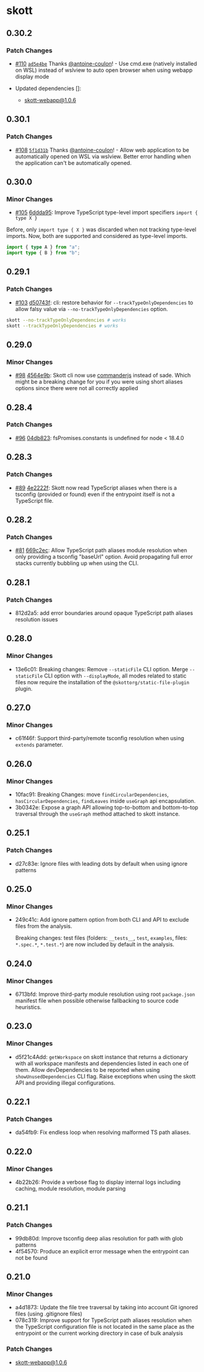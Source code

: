 # skott

## 0.30.2

### Patch Changes

- [#110](https://github.com/antoine-coulon/skott/pull/110) [`ad5e4be`](https://github.com/antoine-coulon/skott/commit/ad5e4be737f7d48ba32835be73ed81bfba333e14) Thanks [@antoine-coulon](https://github.com/antoine-coulon)! - Use cmd.exe (natively installed on WSL) instead of wslview to auto open browser when using webapp display mode

- Updated dependencies []:
  - skott-webapp@1.0.6

## 0.30.1

### Patch Changes

- [#108](https://github.com/antoine-coulon/skott/pull/108) [`5f1d31b`](https://github.com/antoine-coulon/skott/commit/5f1d31ba427d338bb9fee599ee2902e9f4e7cd96) Thanks [@antoine-coulon](https://github.com/antoine-coulon)! - Allow web application to be automatically opened on WSL via wslview. Better error handling when the application can't be automatically opened.

## 0.30.0

### Minor Changes

- [#105](https://github.com/antoine-coulon/skott/pull/105) [6ddda95](https://github.com/antoine-coulon/skott/commit/d50743f020af761f39b550d27bc169acd2541ef0): Improve TypeScript type-level import specifiers `import { type X }`

Before, only `import type { X }` was discarded when not tracking type-level imports. Now, both are supported and considered as type-level imports.

```ts
import { type A } from "a";
import type { B } from "b";
```

## 0.29.1

### Patch Changes

- [#103](https://github.com/antoine-coulon/skott/pull/103) [d50743f](https://github.com/antoine-coulon/skott/commit/d50743f020af761f39b550d27bc169acd2541ef0): cli: restore behavior for `--trackTypeOnlyDependencies` to allow falsy value via `--no-trackTypeOnlyDependencies` option.

```sh
skott --no-trackTypeOnlyDependencies # works
skott --trackTypeOnlyDependencies # works
```

## 0.29.0

### Minor Changes

- [#98](https://github.com/antoine-coulon/skott/pull/98) [4564e9b](https://github.com/antoine-coulon/skott/commit/4564e9b8c10b55b62361ed2b0321fb5bf11dcea5): Skott cli now use [commanderjs](https://github.com/tj/commander.js) instead of sade. Which might be a breaking change for you if you were using short aliases options since there were not all correctly applied

## 0.28.4

### Patch Changes

- [#96](https://github.com/antoine-coulon/skott/pull/96) [04db823](https://github.com/antoine-coulon/skott/commit/04db823c84d26259b34ef1d57c59ea0f76fbf9e8): fsPromises.constants is undefined for node < 18.4.0

## 0.28.3

### Patch Changes

- [#89](https://github.com/antoine-coulon/skott/pull/89) [4e2222f](https://github.com/antoine-coulon/skott/commit/4e2222f5fed686b3b38172a02fc1dd56e7da528b): Skott now read TypeScript aliases when there is a tsconfig (provided or found) even if the entrypoint itself is not a TypeScript file.

## 0.28.2

### Patch Changes

- [#81](https://github.com/antoine-coulon/skott/pull/81) [669c2ec](https://github.com/antoine-coulon/skott/commit/669c2ec324a660c17a2510579673ae4eb7ad786a): Allow TypeScript path aliases module resolution when only providing a tsconfig "baseUrl" option. Avoid propagating full error stacks currently bubbling up when using the CLI.

## 0.28.1

### Patch Changes

- 812d2a5: add error boundaries around opaque TypeScript path aliases resolution issues

## 0.28.0

### Minor Changes

- 13e6c01: Breaking changes: Remove `--staticFile` CLI option. Merge `--staticFile` CLI option with `--displayMode`, all modes related to static files now require the installation of the `@skottorg/static-file-plugin` plugin.

## 0.27.0

### Minor Changes

- c61f46f: Support third-party/remote tsconfig resolution when using `extends` parameter.

## 0.26.0

### Minor Changes

- 10fac91: Breaking Changes: move `findCircularDependencies`, `hasCircularDependencies`, `findLeaves` inside `useGraph` api encapsulation.
- 3b0342e: Expose a graph API allowing top-to-bottom and bottom-to-top traversal through the `useGraph` method attached to skott instance.

## 0.25.1

### Patch Changes

- d27c83e: Ignore files with leading dots by default when using ignore patterns

## 0.25.0

### Minor Changes

- 249c41c: Add ignore pattern option from both CLI and API to exclude files from the analysis.

  Breaking changes: test files (folders: `__tests__`, `test`, `examples`, files: `*.spec.*`, `*.test.*`) are now included by default in the analysis.

## 0.24.0

### Minor Changes

- 6713bfd: Improve third-party module resolution using root `package.json` manifest file when possible otherwise fallbacking to source code heuristics.

## 0.23.0

### Minor Changes

- d5f21c4Add: `getWorkspace` on skott instance that returns a dictionary with all workspace manifests and dependencies listed in each one of them. Allow devDependencies to be reported when using `showUnusedDependencies` CLI flag. Raise exceptions when using the skott API and providing illegal configurations.

## 0.22.1

### Patch Changes

- da54fb9: Fix endless loop when resolving malformed TS path aliases.

## 0.22.0

### Minor Changes

- 4b22b26: Provide a verbose flag to display internal logs including caching, module resolution, module parsing

## 0.21.1

### Patch Changes

- 99db80d: Improve tsconfig deep alias resolution for path with glob patterns
- 4f54570: Produce an explicit error message when the entrypoint can not be found

## 0.21.0

### Minor Changes

- a4d1873: Update the file tree traversal by taking into account Git ignored files (using .gitignore files)
- 078c319: Improve support for TypeScript path aliases resolution when the TypeScript configuration file is not located in the same place as the entrypoint or the current working directory in case of bulk analysis

### Patch Changes

- skott-webapp@1.0.6
